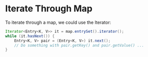 # Iterate Through Map

To iterate through a map, we could use the Iterator:

```java
Iterator<Entry<K, V>> it = map.entrySet().iterator();
while (it.hasNext()) {
	Entry<K, V> pair = (Entry<K, V>) it.next();
	// Do something with pair.getKey() and pair.getValue() ...
}
```
